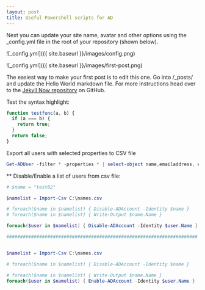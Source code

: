 ```yaml
---
layout: post
title: Useful Powershell scripts for AD
---
```


Next you can update your site name, avatar and other options using the _config.yml file in the root of your repository (shown below).

![_config.yml]({{ site.baseurl }}/images/config.png)

![_config.yml]({{ site.baseurl }}/images/first-post.png)

The easiest way to make your first post is to edit this one. Go into /_posts/ and update the Hello World markdown file. For more instructions head over to the [Jekyll Now repository](https://github.com/barryclark/jekyll-now) on GitHub.

Test the syntax highlight:

```js
function testfunc(a, b) {
  if (a === b) {
    return true;
  }
  return false;
}
```



Export all users with selected properties to CSV file

```powershell
Get-ADUser -filter * -properties * | select-object name,emailaddress, enabled, department, passwordlastset | export-csv -path c:\userexport20210512_1518.csv
```



** Disable/Enable a list of users from csv file:

```powershell
# $name = "test02"

$namelist = Import-Csv C:\names.csv

# foreach($name in $namelist) { Disable-ADAccount -Identity $name }
# foreach($name in $namelist) { Write-Output $name.Name }

foreach($user in $namelist) { Disable-ADAccount -Identity $user.Name }

######################################################################


$namelist = Import-Csv C:\names.csv

# foreach($name in $namelist) { Disable-ADAccount -Identity $name }

# foreach($name in $namelist) { Write-Output $name.Name }
foreach($user in $namelist) { Enable-ADAccount -Identity $user.Name }
```



